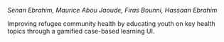 _Senan Ebrahim, Maurice Abou Jaoude, Firas Bounni, Hassaan Ebrahim_

Improving refugee community health by educating youth on key health topics through a gamified case-based learning UI.